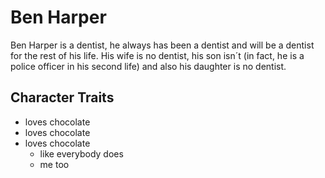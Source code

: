 # Ben Harper

Ben Harper is a dentist, he always has been a dentist and will be a dentist for the rest of his life.
His wife is no dentist, his son isn´t (in fact, he is a police officer in his second life) and also his daughter is no dentist.

## Character Traits

* loves chocolate
* loves chocolate
* loves chocolate
  * like everybody does
  * me too
